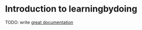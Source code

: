 # Introduction to learningbydoing

TODO: write [great documentation](http://jacobian.org/writing/what-to-write/)
